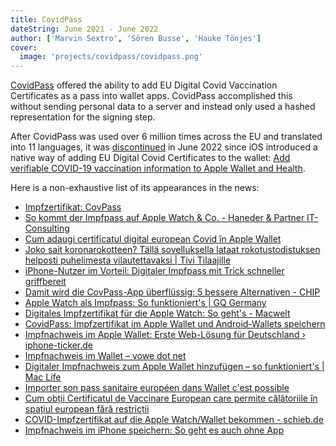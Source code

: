 ```yaml
---
title: CovidPass
dateString: June 2021 - June 2022
author: ['Marvin Sextro', 'Sören Busse', 'Hauke Tönjes']
cover:
  image: 'projects/covidpass/covidpass.png'
---
```


[CovidPass](https://github.com/covidpass-org/covidpass) offered the ability to add EU Digital Covid Vaccination Certificates as a pass into wallet apps. CovidPass accomplished this without sending personal data to a server and instead only used a hashed representation for the signing step.

After CovidPass was used over 6 million times across the EU and translated into 11 languages, it was [discontinued](https://covidpass.marvinsextro.de) in June 2022 since iOS introduced a native way of adding EU Digital Covid Certificates to the wallet: [Add verifiable COVID-19 vaccination information to Apple Wallet and Health](https://support.apple.com/en-us/HT212752).

Here is a non-exhaustive list of its appearances in the news:

* [Impfzertifikat: CovPass](https://www.appgefahren.de/covpass-corona-warn-app-oder-doch-im-wallet-303745.html)
* [So kommt der Impfpass auf Apple Watch & Co. - Haneder & Partner IT-Consulting](https://haneder.de/2021/07/so-kommt-der-impfpass-auf-apple-watch-co/)
* [Cum adaugi certificatul digital european Covid în Apple Wallet](https://start-up.ro/cum-adaugi-certificatul-digital-european-covid-in-apple-wallet/)
* [Joko sait koronarokotteen? Tällä sovelluksella lataat rokotustodistuksen helposti puhelimesta vilautettavaksi | Tivi Tilaajille](https://www.tivi.fi/uutiset/joko-sait-koronarokotteen-talla-sovelluksella-lataat-rokotustodistuksen-helposti-puhelimesta-vilautettavaksi/e897041e-260b-475e-b9b6-f5a78c626ad3)
* [iPhone-Nutzer im Vorteil: Digitaler Impfpass mit Trick schneller griffbereit](https://www.giga.de/news/iphone-nutzer-lieben-diesen-trick-digitaler-impfpass-schneller-zur-hand/)
* [Damit wird die CovPass-App überflüssig: 5 bessere Alternativen - CHIP](https://www.chip.de/news/Digitaler-Impfpass-Diese-Tricks-sollten-Sie-kennen_183679525.html)
* [Apple Watch als Impfpass: So funktioniert's | GQ Germany](https://www.gq-magazin.de/technik/artikel/apple-watch-als-impfpass-digitaler-nachweis-auf-smartwatch-anleitung)
* [Digitales Impfzertifikat für die Apple Watch: So geht's - Macwelt](https://www.macwelt.de/news/Digitales-Impfzertifikat-fuer-die-Apple-Watch-So-geht-s-11053996.html)
* [CovidPass: Impfzertifikat im Apple Wallet und Android-Wallets speichern](https://www.mobiflip.de/shortnews/covidpass-impfzertifikat-apple-wallet-android/)
* [Impfnachweis im Apple Wallet: Erste Web-Lösung für Deutschland › iphone-ticker.de](https://www.iphone-ticker.de/impfnachweis-im-apple-wallet-erste-web-loesung-fuer-deutschland-176320/)
* [Impfnachweis im Wallet – vowe dot net](https://vowe.net/2021/06/29/impfnachweis-im-wallet/)
* [Digitaler Impfnachweis zum Apple Wallet hinzufügen – so funktioniert's | Mac Life](https://www.maclife.de/ratgeber/digitaler-impfnachweis-apple-wallet-klappts-ohne-app-mac-life-100119430.html)
* [Importer son pass sanitaire européen dans Wallet c'est possible](https://www.igen.fr/iphone/2021/06/importer-son-pass-sanitaire-europeen-dans-wallet-cest-possible-mais-pas-forcement-prudent-123557)
* [Cum obții Certificatul de Vaccinare European care permite călătoriile în spațiul european fără restricții](https://www.go4it.ro/content/internet/cum-obtii-certificatul-de-vaccinare-european-care-permite-calatoriile-in-spatiul-european-fara-restrictii-19175660/)
* [COVID-Impfzertifikat auf die Apple Watch/Wallet bekommen - schieb.de](https://www.schieb.de/775352/covid-impfzertifikat-auf-die-apple-watchwallet-bekommen)
* [Impfnachweis im iPhone speichern: So geht es auch ohne App](https://www.inside-digital.de/ratgeber/corona-impfbescheinigung-im-apple-wallet-speichern-so-gehts)